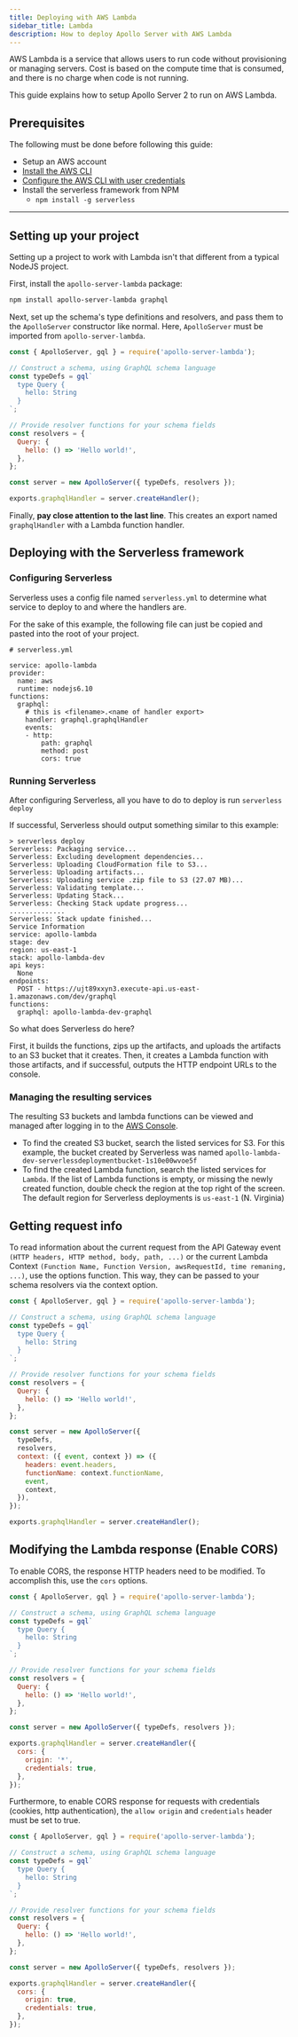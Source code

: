 ```yaml
---
title: Deploying with AWS Lambda
sidebar_title: Lambda
description: How to deploy Apollo Server with AWS Lambda
---
```


AWS Lambda is a service that allows users to run code without provisioning or managing servers. Cost is based on the compute time that is consumed, and there is no charge when code is not running.

This guide explains how to setup Apollo Server 2 to run on AWS Lambda.

## Prerequisites

The following must be done before following this guide:

- Setup an AWS account
- [Install the AWS CLI](https://aws.amazon.com/cli/)
- [Configure the AWS CLI with user credentials](https://docs.aws.amazon.com/cli/latest/userguide/cli-chap-getting-started.html)
- Install the serverless framework from NPM
  - `npm install -g serverless`

---

## Setting up your project

Setting up a project to work with Lambda isn't that different from a typical NodeJS project.

First, install the `apollo-server-lambda` package:

```sh
npm install apollo-server-lambda graphql
```

Next, set up the schema's type definitions and resolvers, and pass them to the `ApolloServer` constructor like normal. Here, `ApolloServer` must be imported from `apollo-server-lambda`.

```js
const { ApolloServer, gql } = require('apollo-server-lambda');

// Construct a schema, using GraphQL schema language
const typeDefs = gql`
  type Query {
    hello: String
  }
`;

// Provide resolver functions for your schema fields
const resolvers = {
  Query: {
    hello: () => 'Hello world!',
  },
};

const server = new ApolloServer({ typeDefs, resolvers });

exports.graphqlHandler = server.createHandler();
```

Finally, **pay close attention to the last line**. This creates an export named `graphqlHandler` with a Lambda function handler.

## Deploying with the Serverless framework

### Configuring Serverless

Serverless uses a config file named `serverless.yml` to determine what service to deploy to and where the handlers are.

For the sake of this example, the following file can just be copied and pasted into the root of your project.

```
# serverless.yml

service: apollo-lambda
provider:
  name: aws
  runtime: nodejs6.10
functions:
  graphql:
    # this is <filename>.<name of handler export>
    handler: graphql.graphqlHandler
    events:
    - http:
        path: graphql
        method: post
        cors: true
```

### Running Serverless

After configuring Serverless, all you have to do to deploy is run `serverless deploy`

If successful, Serverless should output something similar to this example:

```
> serverless deploy
Serverless: Packaging service...
Serverless: Excluding development dependencies...
Serverless: Uploading CloudFormation file to S3...
Serverless: Uploading artifacts...
Serverless: Uploading service .zip file to S3 (27.07 MB)...
Serverless: Validating template...
Serverless: Updating Stack...
Serverless: Checking Stack update progress...
..............
Serverless: Stack update finished...
Service Information
service: apollo-lambda
stage: dev
region: us-east-1
stack: apollo-lambda-dev
api keys:
  None
endpoints:
  POST - https://ujt89xxyn3.execute-api.us-east-1.amazonaws.com/dev/graphql
functions:
  graphql: apollo-lambda-dev-graphql
```

So what does Serverless do here?

First, it builds the functions, zips up the artifacts, and uploads the artifacts to an S3 bucket that it creates. Then, it creates a Lambda function with those artifacts, and if successful, outputs the HTTP endpoint URLs to the console.

### Managing the resulting services

The resulting S3 buckets and lambda functions can be viewed and managed after logging in to the [AWS Console](https://console.aws.amazon.com).

- To find the created S3 bucket, search the listed services for S3. For this example, the bucket created by Serverless was named `apollo-lambda-dev-serverlessdeploymentbucket-1s10e00wvoe5f`
- To find the created Lambda function, search the listed services for `Lambda`. If the list of Lambda functions is empty, or missing the newly created function, double check the region at the top right of the screen. The default region for Serverless deployments is `us-east-1` (N. Virginia)

## Getting request info

To read information about the current request from the API Gateway event `(HTTP headers, HTTP method, body, path, ...)` or the current Lambda Context `(Function Name, Function Version, awsRequestId, time remaning, ...)`, use the options function. This way, they can be passed to your schema resolvers via the context option.

```js
const { ApolloServer, gql } = require('apollo-server-lambda');

// Construct a schema, using GraphQL schema language
const typeDefs = gql`
  type Query {
    hello: String
  }
`;

// Provide resolver functions for your schema fields
const resolvers = {
  Query: {
    hello: () => 'Hello world!',
  },
};

const server = new ApolloServer({
  typeDefs,
  resolvers,
  context: ({ event, context }) => ({
    headers: event.headers,
    functionName: context.functionName,
    event,
    context,
  }),
});

exports.graphqlHandler = server.createHandler();
```

## Modifying the Lambda response (Enable CORS)

To enable CORS, the response HTTP headers need to be modified. To accomplish this, use the `cors` options.

```js
const { ApolloServer, gql } = require('apollo-server-lambda');

// Construct a schema, using GraphQL schema language
const typeDefs = gql`
  type Query {
    hello: String
  }
`;

// Provide resolver functions for your schema fields
const resolvers = {
  Query: {
    hello: () => 'Hello world!',
  },
};

const server = new ApolloServer({ typeDefs, resolvers });

exports.graphqlHandler = server.createHandler({
  cors: {
    origin: '*',
    credentials: true,
  },
});
```

Furthermore, to enable CORS response for requests with credentials (cookies, http authentication), the `allow origin` and `credentials` header must be set to true.

```js
const { ApolloServer, gql } = require('apollo-server-lambda');

// Construct a schema, using GraphQL schema language
const typeDefs = gql`
  type Query {
    hello: String
  }
`;

// Provide resolver functions for your schema fields
const resolvers = {
  Query: {
    hello: () => 'Hello world!',
  },
};

const server = new ApolloServer({ typeDefs, resolvers });

exports.graphqlHandler = server.createHandler({
  cors: {
    origin: true,
    credentials: true,
  },
});
```
